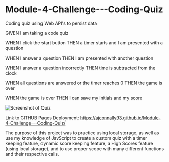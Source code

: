 # Module-4-Challenge---Coding-Quiz
Coding quiz using Web API's to persist data

GIVEN I am taking a code quiz

WHEN I click the start button
THEN a timer starts and I am presented with a question

WHEN I answer a question
THEN I am presented with another question

WHEN I answer a question incorrectly
THEN time is subtracted from the clock

WHEN all questions are answered or the timer reaches 0
THEN the game is over

WHEN the game is over
THEN I can save my initials and my score

![Screenshot of Quiz](https://imgur.com/Yea2utn)

Link to GITHUB Pages Deployment: https://ajconnally93.github.io/Module-4-Challenge---Coding-Quiz/

The purpose of this project was to practice using local storage, as well as use my knowledge of JavScript to create a custom quiz with a timer keeping feature, dynamic score keeping feature, a High Scores feature (using local storage), and to use proper scope with many different functions and their respective calls.